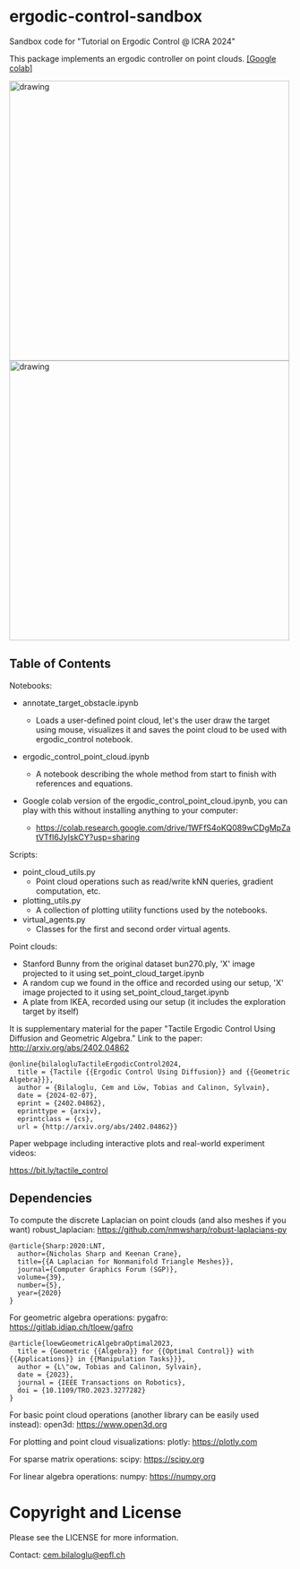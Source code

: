 # ergodic-control-sandbox

Sandbox code for "Tutorial on Ergodic Control @ ICRA 2024"

This package implements an ergodic controller on point clouds. [[Google colab]](https://colab.research.google.com/drive/1WFfS4oKQ089wCDgMpZatVTfI6JyIskCY?usp=sharing)

<img src="media/tutorial_bunny.gif" alt="drawing" width="500"/>
<img src="media/tutorial_cup_plate.gif" alt="drawing" width="500"/>


## Table of Contents

Notebooks:
- annotate_target_obstacle.ipynb  
    - Loads a user-defined point cloud, let's the user draw the target using mouse, visualizes it and saves the point cloud to be used with ergodic_control notebook.
- ergodic_control_point_cloud.ipynb
    - A notebook describing the whole method from start to finish with references and equations.

- Google colab version of the ergodic_control_point_cloud.ipynb, you can play with this without installing anything to your computer: 
  - https://colab.research.google.com/drive/1WFfS4oKQ089wCDgMpZatVTfI6JyIskCY?usp=sharing


Scripts:
- point_cloud_utils.py
    - Point cloud operations such as read/write kNN queries, gradient computation, etc.
- plotting_utils.py
    - A collection of plotting utility functions used by the notebooks.
- virtual_agents.py
    - Classes for the first and second order virtual agents.

Point clouds:
- Stanford Bunny from the original dataset bun270.ply, 'X' image projected to it using set_point_cloud_target.ipynb 
- A random cup we found in the office and recorded using our setup, 'X' image projected to it using set_point_cloud_target.ipynb 
- A plate from IKEA, recorded using our setup (it includes the exploration target by itself)

It is supplementary material for the paper "Tactile Ergodic Control Using Diffusion and Geometric Algebra."
Link to the paper: http://arxiv.org/abs/2402.04862
```
@online{bilalogluTactileErgodicControl2024,
  title = {Tactile {{Ergodic Control Using Diffusion}} and {{Geometric Algebra}}},
  author = {Bilaloglu, Cem and Löw, Tobias and Calinon, Sylvain},
  date = {2024-02-07},
  eprint = {2402.04862},
  eprinttype = {arxiv},
  eprintclass = {cs},
  url = {http://arxiv.org/abs/2402.04862}}
```

Paper webpage including interactive plots and real-world experiment videos:

https://bit.ly/tactile_control

## Dependencies

To compute the discrete Laplacian on point clouds (and also meshes if you want)
robust_laplacian: https://github.com/nmwsharp/robust-laplacians-py
```
@article{Sharp:2020:LNT,
  author={Nicholas Sharp and Keenan Crane},
  title={{A Laplacian for Nonmanifold Triangle Meshes}},
  journal={Computer Graphics Forum (SGP)},
  volume={39},
  number={5},
  year={2020}
}
```

For geometric algebra operations:
pygafro: https://gitlab.idiap.ch/tloew/gafro
```
@article{loewGeometricAlgebraOptimal2023,
  title = {Geometric {{Algebra}} for {{Optimal Control}} with {{Applications}} in {{Manipulation Tasks}}},
  author = {L\"ow, Tobias and Calinon, Sylvain},
  date = {2023},
  journal = {IEEE Transactions on Robotics},
  doi = {10.1109/TRO.2023.3277282}
}
```

For basic point cloud operations (another library can be easily used instead):
open3d: https://www.open3d.org

For plotting and point cloud visualizations:
plotly: https://plotly.com

For sparse matrix operations:
scipy: https://scipy.org

For linear algebra operations:
numpy: https://numpy.org


# Copyright and License

Please see the LICENSE for more information.

Contact: cem.bilaloglu@epfl.ch